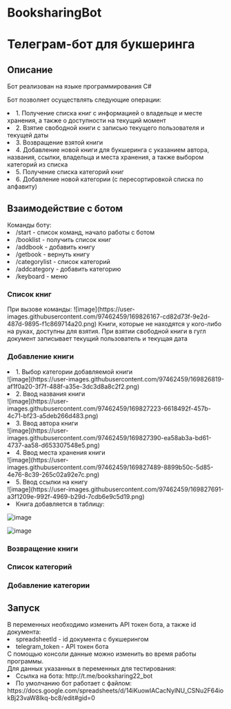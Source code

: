 # BooksharingBot
<h1>Телеграм-бот для букшеринга</h1>
<h2>Описание</h2>
<p>Бот реализован на языке программирования C#</p>

Бот позволяет осуществлять следующие операции:
<li>1.	Получение списка книг с информацией о владельце и месте хранения, а также о доступности на текущий момент</li>
<li>2.	Взятие свободной книги с записью текущего пользователя и текущей даты</li>
<li>3.	Возвращение взятой книги </li>
<li>4.  Добавление новой книги для букшеринга с указанием автора, названия, ссылки, владельца и места хранения, а также выбором категорий из списка</li>
<li>5.  Получение списка категорий книг</li>
<li>6.	Добавление новой категории (с пересортировкой списка по алфавиту) </li>

<h2>Взаимодействие с ботом</h2>
Команды боту:
<li>/start - список команд, начало работы с ботом</li>
<li>/booklist - получить список книг </li>
<li>/addbook - добавить книгу</li>
<li>/getbook - вернуть книгу</li>
<li>/categorylist - список категорий</li>
<li>/addcategory - добавить категорию</li>
<li>/keyboard - меню</li>

<h3>Список книг</h3>
При вызове команды:
![image](https://user-images.githubusercontent.com/97462459/169826167-cd82d73f-9e2d-487d-9895-f1c869714a20.png)
Книги, которые не находятся у кого-либо на руках, доступны для взятия.
При взятии свободной книги в гугл документ записывает текущий пользователь и текущая дата 

<h3>Добавление книги</h3>
<li>1. Выбор категории добавляемой книги</li>
![image](https://user-images.githubusercontent.com/97462459/169826819-af1f0a20-3f7f-488f-a35e-3dc3d8a8c2f2.png)
<li>2. Ввод названия книги</li>
![image](https://user-images.githubusercontent.com/97462459/169827223-6618492f-457b-4c71-bf23-a5deb266d483.png)
<li>3. Ввод автора книги</li>
![image](https://user-images.githubusercontent.com/97462459/169827390-ea58ab3a-bd61-4737-aa58-d653307548e5.png)
<li>4. Ввод места хранения книги</li>
![image](https://user-images.githubusercontent.com/97462459/169827489-8899b50c-5d85-4e76-8c39-265c02a92e7c.png)
<li>5. Ввод ссылки на книгу</li>
![image](https://user-images.githubusercontent.com/97462459/169827691-a3f1209e-992f-4969-b29d-7cdb6e9c5d19.png)
 
<li> Книга добавляется в таблицу:</li>

![image](https://user-images.githubusercontent.com/97462459/169827779-ae7f21f4-2223-4f67-baec-5798d600bfb1.png)

![image](https://user-images.githubusercontent.com/97462459/169828118-69aeccf8-8a03-457d-9b62-7cd12d049100.png)
<h3>Возвращение книги</h3>

<h3>Список категорий</h3>

<h3>Добавление категории</h3>

<h2>Запуск</h2>
В переменных необходимо изменить API токен бота, а также id документа:
<li>spreadsheetId - id документа с букшерингом</li>
<li>telegram_token - API токен бота</li>
С помощью консоли данные можно изменить во время работы программы.
<br>
Для данных указанных в переменных для тестирования:
<li>Ссылка на бота: http://t.me/booksharing22_bot</li>
<li>По умолчанию бот работает с файлом: https://docs.google.com/spreadsheets/d/14iKuowIACacNylNU_CSNu2F64iokBj23vaW8Ikq-bc8/edit#gid=0</li>
